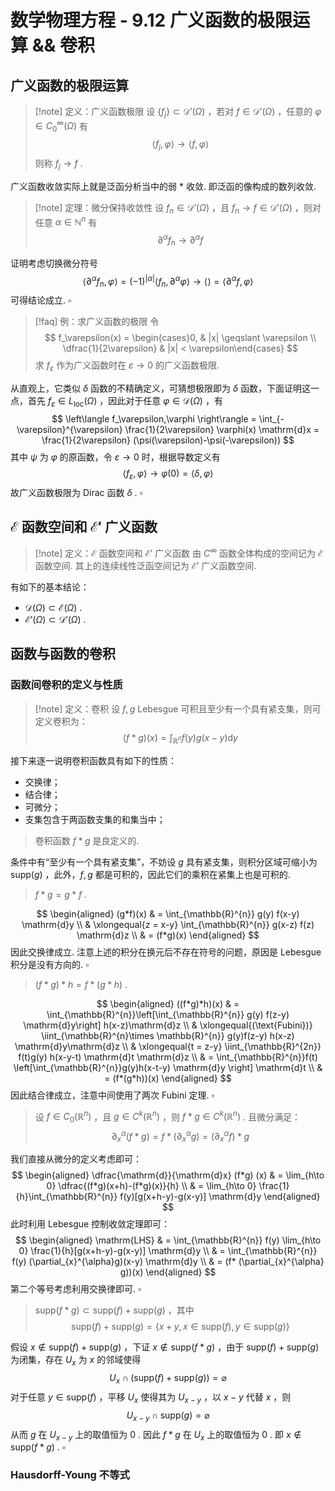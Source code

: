 # 数学物理方程 - 9.12 广义函数的极限运算 && 卷积

## 广义函数的极限运算

>[!note] 定义：广义函数极限
>设 $\left\lbrace f_{j} \right\rbrace \subset \mathscr{D}'(\Omega)$ ，若对 $f\in \mathscr{D}'(\Omega)$ ，任意的 $\varphi\in C_{0}^{\infty}(\Omega)$ 有
>$$ \left\langle f_{j},\varphi \right\rangle \to \left\langle f,\varphi \right\rangle $$
>则称 $f_{j}\to f$ .

广义函数收敛实际上就是泛函分析当中的弱 $*$ 收敛. 即泛函的像构成的数列收敛.

>[!note] 定理：微分保持收敛性
>设 $f_{n}\in \mathscr{D}'(\Omega)$ ，且 $f_{n}\to f\in \mathscr{D}'(\Omega)$ ，则对任意 $\alpha\in \mathbb{N}^{n}$ 有
>$$ \partial^{\alpha} f_{n}\to \partial^{\alpha}f $$ 

证明考虑切换微分符号
$$
\left\langle \partial^{\alpha} f_{n}, \varphi \right\rangle = (-1)^{|\alpha|} \left\langle f_{n},\partial^{\alpha} \varphi \right\rangle \to \left\langle   \right\rangle = \left\langle \partial^{\alpha} f, \varphi \right\rangle 
$$
可得结论成立. $\square$

>[!faq] 例：求广义函数的极限
>令
>$$ f_\varepsilon(x) = \begin{cases}0, & |x| \geqslant \varepsilon \\ \dfrac{1}{2\varepsilon} & |x| < \varepsilon\end{cases} $$
>求 $f_\varepsilon$ 作为广义函数时在 $\varepsilon\to 0$ 的广义函数极限.

从直观上，它类似 $\delta$ 函数的不精确定义，可猜想极限即为 $\delta$ 函数，下面证明这一点，首先 $f_\varepsilon\in L_{\mathrm{loc}}(\Omega)$ ，因此对于任意 $\varphi\in \mathscr{D}(\Omega)$ ，有
$$
\left\langle f_\varepsilon,\varphi \right\rangle = \int_{-\varepsilon}^{\varepsilon} \frac{1}{2\varepsilon} \varphi(x) \mathrm{d}x = \frac{1}{2\varepsilon} (\psi(\varepsilon)-\psi(-\varepsilon))
$$
其中 $\psi$ 为 $\varphi$ 的原函数，令 $\varepsilon\to 0$ 时，根据导数定义有
$$
\left\langle f_\varepsilon,\varphi \right\rangle \to \varphi(0) = \left\langle \delta,\varphi \right\rangle
$$
故广义函数极限为 Dirac 函数 $\delta$ . $\square$


## $\mathscr{E}$ 函数空间和 $\mathscr{E}'$ 广义函数

>[!note] 定义：$\mathscr{E}$ 函数空间和 $\mathscr{E}'$ 广义函数
>由 $C^{\infty}$ 函数全体构成的空间记为 $\mathscr{E}$ 函数空间. 其上的连续线性泛函空间记为 $\mathscr{E}'$ 广义函数空间.

有如下的基本结论：
- $\mathscr{D}(\Omega) \subset \mathscr{E}(\Omega)$ .
- $\mathscr{E}'(\Omega) \subset \mathscr{D}'(\Omega)$ .


## 函数与函数的卷积

### 函数间卷积的定义与性质

>[!note] 定义：卷积
>设 $f,g$ Lebesgue 可积且至少有一个具有紧支集，则可定义卷积为：
>$$ (f*g)(x) = \int_{\mathbb{R}^{n}} f(y) g(x-y) \mathrm{d}y  $$

接下来逐一说明卷积函数具有如下的性质：

- 交换律；
- 结合律；
- 可微分；
- 支集包含于两函数支集的和集当中；

> 卷积函数 $f*g$ 是良定义的.

条件中有“至少有一个具有紧支集”，不妨设 $g$ 具有紧支集，则积分区域可缩小为 $\mathrm{supp}(g)$ ，此外，$f,g$ 都是可积的，因此它们的乘积在紧集上也是可积的.

> $f*g = g*f$ .

$$
\begin{aligned}
(g*f)(x) & = \int_{\mathbb{R}^{n}} g(y) f(x-y) \mathrm{d}y \\
& \xlongequal{z = x-y} \int_{\mathbb{R}^{n}} g(x-z) f(z) \mathrm{d}z \\
& = (f*g)(x)
\end{aligned}
$$
因此交换律成立. 注意上述的积分在换元后不存在符号的问题，原因是 Lebesgue 积分是没有方向的. $\square$

> $(f*g)*h = f*(g*h)$ .

$$
\begin{aligned}
((f*g)*h)(x) & = \int_{\mathbb{R}^{n}}\left[\int_{\mathbb{R}^{n}} g(y) f(z-y) \mathrm{d}y\right] h(x-z)\mathrm{d}z \\
& \xlongequal{(\text{Fubini})} \iint_{\mathbb{R}^{n}\times \mathbb{R}^{n}} g(y)f(z-y) h(x-z) \mathrm{d}y\mathrm{d}z \\
& \xlongequal{t = z-y} \iint_{\mathbb{R}^{2n}} f(t)g(y) h(x-y-t) \mathrm{d}t \mathrm{d}z \\
& = \int_{\mathbb{R}^{n}}f(t) \left[\int_{\mathbb{R}^{n}}g(y)h(x-t-y) \mathrm{d}y \right] \mathrm{d}t \\
& = (f*(g*h))(x)
\end{aligned}
$$
因此结合律成立，注意中间使用了两次 Fubini 定理. $\square$ 

> 设 $f\in C_{0}(\mathbb{R}^{n})$ ，且 $g\in C^{k}(\mathbb{R}^{n})$ ，则 $f*g\in C^{k}(\mathbb{R}^{n})$ . 且微分满足：
> $$ \partial_{x}^{\alpha}(f*g) = f* (\partial_{x}^{\alpha} g) = (\partial_{x}^{\alpha} f)* g $$

我们直接从微分的定义考虑即可：
$$
\begin{aligned}
\dfrac{\mathrm{d}}{\mathrm{d}x} (f*g) (x) & = \lim_{h\to 0} \dfrac{(f*g)(x+h)-(f*g)(x)}{h} \\
& = \lim_{h\to 0} \frac{1}{h}\int_{\mathbb{R}^{n}} f(y)[g(x+h-y)-g(x-y)] \mathrm{d}y 
\end{aligned}
$$
此时利用 Lebesgue 控制收敛定理即可：
$$
\begin{aligned}
\mathrm{LHS} & = \int_{\mathbb{R}^{n}} f(y) \lim_{h\to 0}  \frac{1}{h}[g(x+h-y)-g(x-y)] \mathrm{d}y \\
& = \int_{\mathbb{R}^{n}} f(y) (\partial_{x}^{\alpha}g)(x-y) \mathrm{d}y \\
& = (f* (\partial_{x}^{\alpha} g))(x)
\end{aligned}
$$
第二个等号考虑利用交换律即可. $\square$

> $\mathrm{supp}(f*g) \subset \mathrm{supp}(f)+\mathrm{supp}(g)$ ，其中
> $$ \mathrm{supp}(f) + \mathrm{supp}(g) = \left\lbrace x+y, x\in \mathrm{supp}(f), y\in \mathrm{supp}(g) \right\rbrace $$

假设 $x\notin \mathrm{supp}(f)+\mathrm{supp}(g)$ ，下证 $x\notin \mathrm{supp}(f*g)$ ，由于 $\mathrm{supp}(f)+\mathrm{supp}(g)$ 为闭集，存在 $U_{x}$ 为 $x$ 的邻域使得
$$
U_{x}\cap (\mathrm{supp}(f)+\mathrm{supp}(g)) = \varnothing
$$
对于任意 $y\in \mathrm{supp}(f)$ ，平移 $U_{x}$ 使得其为 $U_{x-y}$ ，以 $x-y$ 代替 $x$ ，则
$$
U_{x-y}\cap \mathrm{supp}(g) = \varnothing
$$
从而 $g$ 在 $U_{x-y}$ 上的取值恒为 $0$ . 因此 $f*g$ 在 $U_{x}$ 上的取值恒为 $0$ . 即 $x\notin \mathrm{supp}(f*g)$ . $\square$

### Hausdorff-Young 不等式


